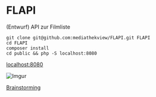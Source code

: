 # FLAPI
(Entwurf) API zur Filmliste
```
git clone git@github.com:mediathekview/FLAPI.git FLAPI
cd FLAPI
composer install
cd public && php -S localhost:8080
```

[localhost:8080](http://localhost:8080/MediathekView)

![Imgur](http://i.imgur.com/JwX3XEZ.png)

[Brainstorming](https://pad.systemli.org/p/r.da3431b4433391bcdc477628a9550ced)

